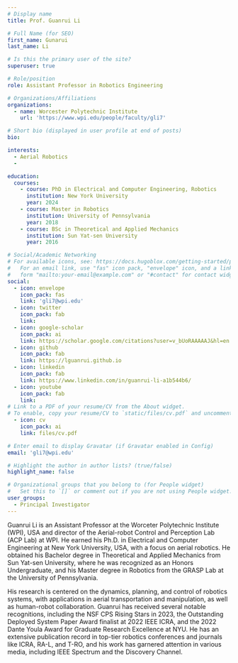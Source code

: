 ```yaml
---
# Display name
title: Prof. Guanrui Li

# Full Name (for SEO)
first_name: Gunarui
last_name: Li

# Is this the primary user of the site?
superuser: true

# Role/position
role: Assistant Professor in Robotics Engineering

# Organizations/Affiliations
organizations:
  - name: Worcester Polytechnic Institute
    url: 'https://www.wpi.edu/people/faculty/gli7'

# Short bio (displayed in user profile at end of posts)
bio: 

interests:
  - Aerial Robotics
  - 

education:
  courses:
    - course: PhD in Electrical and Computer Engineering, Robotics
      institution: New York University
      year: 2024
    - course: Master in Robotics
      institution: University of Pennsylvania
      year: 2018
    - course: BSc in Theoretical and Applied Mechanics
      institution: Sun Yat-sen University
      year: 2016

# Social/Academic Networking
# For available icons, see: https://docs.hugoblox.com/getting-started/page-builder/#icons
#   For an email link, use "fas" icon pack, "envelope" icon, and a link in the
#   form "mailto:your-email@example.com" or "#contact" for contact widget.
social:
  - icon: envelope
    icon_pack: fas
    link: 'gli7@wpi.edu'
  - icon: twitter
    icon_pack: fab
    link: 
  - icon: google-scholar
    icon_pack: ai
    link: https://scholar.google.com/citations?user=v_bUoRAAAAAJ&hl=en
  - icon: github
    icon_pack: fab
    link: https://lguanrui.github.io 
  - icon: linkedin
    icon_pack: fab
    link: https://www.linkedin.com/in/guanrui-li-a1b544b6/
  - icon: youtube
    icon_pack: fab
    link: 
# Link to a PDF of your resume/CV from the About widget.
# To enable, copy your resume/CV to `static/files/cv.pdf` and uncomment the lines below.
  - icon: cv
    icon_pack: ai
    link: files/cv.pdf

# Enter email to display Gravatar (if Gravatar enabled in Config)
email: 'gli7@wpi.edu'

# Highlight the author in author lists? (true/false)
highlight_name: false

# Organizational groups that you belong to (for People widget)
#   Set this to `[]` or comment out if you are not using People widget.
user_groups:
  - Principal Investigator
---
```

Guanrui Li is an Assistant Professor at the Worceter Polytechnic Institute (WPI), USA and director of the Aerial-robot Control and Perception Lab (ACP Lab) at WPI. He earned his Ph.D. in Electrical and Computer Engineering at New York University, USA, with a focus on aerial robotics. He obtained his Bachelor degree in Theoretical and Applied Mechanics from Sun Yat-sen University, where he was recognized as an Honors Undergraduate, and his Master degree in Robotics from the GRASP Lab at the University of Pennsylvania. 

His research is centered on the dynamics, planning, and control of robotics systems, with applications in aerial transportation and manipulation, as well as human-robot collaboration. Guanrui has received several notable recognitions, including the NSF CPS Rising Stars in 2023, the Outstanding Deployed System Paper Award finalist at 2022 IEEE ICRA, and the 2022 Dante Youla Award for Graduate Research Excellence at NYU. He has an extensive publication record in top-tier robotics conferences and journals like ICRA, RA-L, and T-RO, and his work has garnered attention in various media, including IEEE Spectrum and the Discovery Channel.
